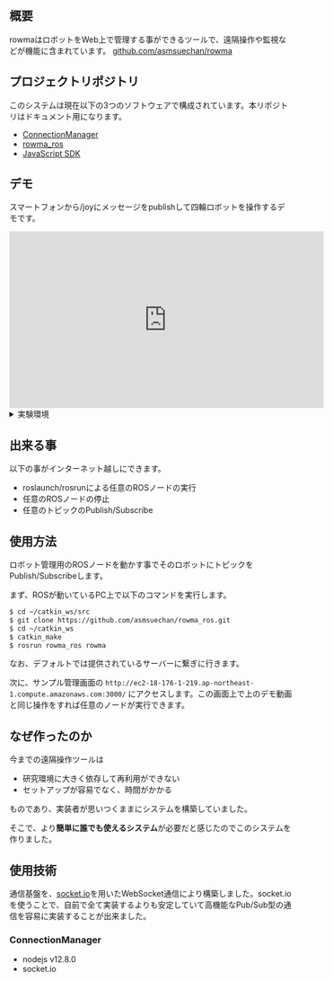 ## 概要
rowmaはロボットをWeb上で管理する事ができるツールで、遠隔操作や監視などが機能に含まれています。
[github.com/asmsuechan/rowma](https://github.com/asmsuechan/rowma)

## プロジェクトリポジトリ
このシステムは現在以下の3つのソフトウェアで構成されています。本リポジトリはドキュメント用になります。

* [ConnectionManager](https://github.com/asmsuechan/rowma_connection_manager)
* [rowma_ros](https://github.com/asmsuechan/rowma_ros)
* [JavaScript SDK](https://github.com/asmsuechan/rowma_js)

## デモ
スマートフォンから/joyにメッセージをpublishして四輪ロボットを操作するデモです。

<iframe width="560" height="315" src="https://www.youtube.com/embed/cOwHWh60PCk" frameborder="0" allow="accelerometer; autoplay; encrypted-media; gyroscope; picture-in-picture" allowfullscreen></iframe>

<details><summary>実験環境</summary><div>

以下は実験を行ったシステムのソフトウェア環境です。

|名前|内容|
|:-:|:-:|
|OS|Ubuntu 16.04|
|Python|2.7.15|
|ROS|ROS kinetic|

以下は実験を行ったシステムのハードウェア環境です。

|名前|内容|
|:-:|:-:|
|Laptop|ASUSU ZenBook UX305|
|CPU|Intel(R) Core(TM) i5-6200U CPU @ 2.30GHz|
|RAM|8GB|
|Network|400Mbps程度のWi-Fi|
|Robot|i-cart mini|

</div></details>

## 出来る事
以下の事がインターネット越しにできます。

* roslaunch/rosrunによる任意のROSノードの実行
* 任意のROSノードの停止
* 任意のトピックのPublish/Subscribe

## 使用方法
ロボット管理用のROSノードを動かす事でそのロボットにトピックをPublish/Subscribeします。

まず、ROSが動いているPC上で以下のコマンドを実行します。

```sh
$ cd ~/catkin_ws/src
$ git clone https://github.com/asmsuechan/rowma_ros.git
$ cd ~/catkin_ws
$ catkin_make
$ rosrun rowma_ros rowma
```

なお、デフォルトでは提供されているサーバーに繋ぎに行きます。

次に、サンプル管理画面の `http://ec2-18-176-1-219.ap-northeast-1.compute.amazonaws.com:3000/` にアクセスします。この画面上で上のデモ動画と同じ操作をすれば任意のノードが実行できます。

## なぜ作ったのか
今までの遠隔操作ツールは

* 研究環境に大きく依存して再利用ができない
* セットアップが容易でなく、時間がかかる

ものであり、実装者が思いつくままにシステムを構築していました。

そこで、より**簡単に誰でも使えるシステム**が必要だと感じたのでこのシステムを作りました。

## 使用技術
通信基盤を、[socket.io](https://socket.io/)を用いたWebSocket通信により構築しました。socket.ioを使うことで、自前で全て実装するよりも安定していて高機能なPub/Sub型の通信を容易に実装することが出来ました。

### ConnectionManager
* nodejs v12.8.0
* socket.io
